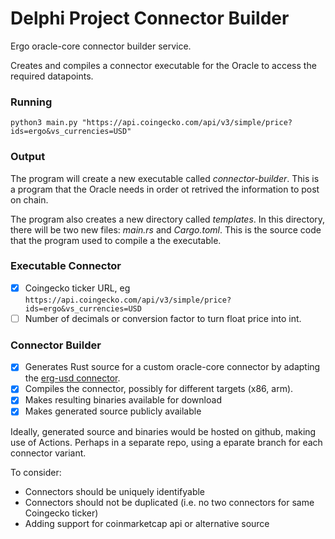 # Delphi Project Connector Builder
Ergo oracle-core connector builder service.

Creates and compiles a connector executable for the Oracle to access the required datapoints.

### Running

```
python3 main.py "https://api.coingecko.com/api/v3/simple/price?ids=ergo&vs_currencies=USD"
```

### Output

The program will create a new executable called *connector-builder*. This is a program that the Oracle needs in order ot retrived the information to post on chain.

The program also creates a new directory called *templates*. In this directory, there will be two new files: *main.rs* and *Cargo.toml*. This is the source code that the program used to compile a the executable.

### Executable Connector
- [X] Coingecko ticker URL, eg `https://api.coingecko.com/api/v3/simple/price?ids=ergo&vs_currencies=USD`
- [ ] Number of decimals or conversion factor to turn float price into int.

### Connector Builder
- [X] Generates Rust source for a custom oracle-core connector by adapting the [erg-usd connector](https://github.com/ergoplatform/oracle-core/blob/master/connectors/erg-usd-connector/src/main.rs).
- [X] Compiles the connector, possibly for different targets (x86, arm).
- [X] Makes resulting binaries available for download
- [X] Makes generated source publicly available

Ideally, generated source and binaries would be hosted on github, making use of Actions. Perhaps in a separate repo, using a eparate branch for each connector variant.

To consider:
- Connectors should be uniquely identifyable
- Connectors should not be duplicated (i.e. no two connectors for same Coingecko ticker)
- Adding support for coinmarketcap api or alternative source